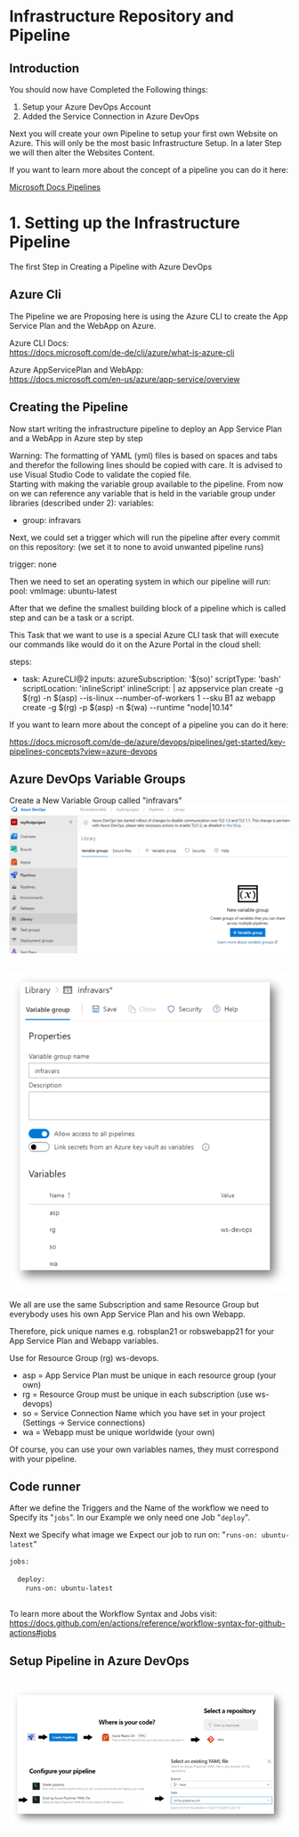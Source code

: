# Infrastructure Repository and Pipeline

## Introduction

You should now have Completed the Following things:
1. Setup your Azure DevOps Account
2. Added the Service Connection in Azure DevOps

Next you will create your own Pipeline to setup your first own Website on Azure. This will only be the most basic Infrastructure Setup. In a later Step we will then alter the Websites Content.

If you want to learn more about the concept of a pipeline you can do it here:

[Microsoft Docs Pipelines](https://docs.microsoft.com/en-us/azure/devops/pipelines/get-started/what-is-azure-pipelines?view=azure-devops)


# 1. Setting up the Infrastructure Pipeline

The first Step in Creating a Pipeline with Azure DevOps

## Azure Cli

The Pipeline we are Proposing here is using the Azure CLI to create the App Service Plan and the WebApp on Azure.

Azure CLI Docs: 
<br> https://docs.microsoft.com/de-de/cli/azure/what-is-azure-cli

Azure AppServicePlan and WebApp: 
<br> https://docs.microsoft.com/en-us/azure/app-service/overview

## Creating the Pipeline

Now start writing the infrastructure pipeline to deploy an App Service Plan and a WebApp in Azure step by step

Warning: The formatting of YAML (yml) files is based on spaces and tabs and therefor the following lines should be copied with care.
It is advised to use Visual Studio Code to validate the copied file.  
Starting with making the variable group available to the pipeline. From now on we can reference any variable that is held in the variable group under libraries (described under 2):
variables:
- group: infravars

Next, we could set a trigger which will run the pipeline after every commit on this repository:
(we set it to none to avoid unwanted pipeline runs)

trigger: none

Then we need to set an operating system in which our pipeline will run:
pool:
  vmImage: ubuntu-latest

After that we define the smallest building block of a pipeline which is called step and
can be a task or a script.

This Task that we want to use is a special Azure CLI task that will execute our commands like would do it on the Azure Portal in the cloud shell:

steps:
- task: AzureCLI@2
  inputs:
    azureSubscription: '$(so)'
    scriptType: 'bash'
    scriptLocation: 'inlineScript'
    inlineScript: |
      az appservice plan create -g $(rg) -n $(asp) --is-linux --number-of-workers 1 --sku B1
      az webapp create -g $(rg) -p $(asp) -n $(wa) --runtime "node|10.14"

If you want to learn more about the concept of a pipeline you can do it here:

https://docs.microsoft.com/de-de/azure/devops/pipelines/get-started/key-pipelines-concepts?view=azure-devops

## Azure DevOps Variable Groups

Create a New Variable Group called "infravars"
<br><img src="./images/pipelinevariablegroups.PNG" /><br>


<br><img src="./images/variablegroups.PNG" /><br>

We all are use the same Subscription and same Resource Group but
everybody uses his own App Service Plan and his own Webapp.

Therefore, pick unique names e.g. robsplan21 or robswebapp21 for your App Service Plan 
and Webapp variables.

Use for Resource Group (rg) ws-devops.

* asp = App Service Plan must be unique in each resource group (your own)
* rg   = Resource Group must be unique in each subscription (use ws-devops)
* so   = Service Connection Name which you have set in your project (Settings -> Service connections)
* wa  = Webapp must be unique worldwide (your own)

Of course, you can use your own variables names, they must correspond with your pipeline.

## Code runner

After we define the Triggers and the Name of the workflow we need to Specify its "`jobs`".
In our Example we only need one Job "`deploy`".

Next we Specify what image we Expect our job to run on:
"`runs-on: ubuntu-latest`"

```
jobs:

  deploy:
    runs-on: ubuntu-latest
    
```

To learn more about the Workflow Syntax and Jobs visit:
https://docs.github.com/en/actions/reference/workflow-syntax-for-github-actions#jobs

## Setup Pipeline in Azure DevOps

<br><img src="./images/createpipeline.PNG" /><br>